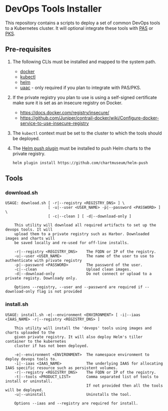 # DevOps Tools Installer

This repository contains a scripts to deploy a set of common DevOps tools to a Kubernetes cluster. It will optional integrate these tools with [PAS](https://pivotal.io/platform/pivotal-application-service) or [PKS](https://pivotal.io/platform/pivotal-container-service).

## Pre-requisites

1) The following CLIs must be installed and mapped to the system path.
   - [docker](https://docs.docker.com/install/)
   - [kubectl](https://kubernetes.io/docs/tasks/tools/install-kubectl/)
   - [helm](https://helm.sh/)
   - [uaac](https://github.com/cloudfoundry/cf-uaac) - only required if you plan to integrate with PAS/PKS.

2) If the private registry you plan to use is using a self-signed certificate make sure it is set as an insecure registry on Docker.
   - https://docs.docker.com/registry/insecure/
   - https://github.com/Juniper/contrail-docker/wiki/Configure-docker-service-to-use-insecure-registry

3) The `kubectl` context must be set to the cluster to which the tools should be deployed.

4) The [Helm push plugin](https://github.com/chartmuseum/helm-push) must be installed to push Helm charts to the private registry.

    ```
    helm plugin install https://github.com/chartmuseum/helm-push
    ```

## Tools

### download.sh

```
USAGE: download.sh [ -r|--registry <REGISTRY_DNS> ] \
                   [ -u|--user <USER_NAME> -p|--password <PASSWORD> ] \
                   [ -c|--clean ] [ -d|--download-only ]

    This utility will download all required artifacts to set up the devops tools. It will
    upload them to a private registry such as Harbor. Downloaded images and charts will
    be saved locally and re-used for off-line installs.

    -r|--registry <REGISTRY_DNS>    The FQDN or IP of the registry.
    -u|--user <USER_NAME>           The name of the user to use to authenticate with private registry
    -p|--password <PASSWORD>        The password of the user.
    -c|--clean                      Upload clean images.
    -d|--download-only              Do not connect or upload to a private registy. Downloady only.

    Options --registry, --user and --password are required if --download-only flag is not provided
```

### install.sh

```
USAGE: install.sh -e|--environment <ENVIRONMENT> [ -i|--iaas <IAAS_NAME> -r|--registry <REGISTRY_DNS> ]

    This utility will install the 'devops' tools using images and charts uploaded to the
    given private registry. It will also deploy Helm's tiller container to the kubernetes
    cluster if has not been deployed.

    -e|--environment <ENVIRONMENT>  The namespace environment to deploy devops tools to.
    -i|--iaas <IAAS_NAME>           The underlying IAAS for allocating IAAS specific resource such as persistent volumes.
    -r|--registry <REGISTRY_DNS>    The FQDN or IP of the registry.
    -t|--tools <PRODUCT_LIST>       Comma separated list of tools to install or uninstall.
                                    If not provided then all the tools will be deployed.
    -u|--uninstall                  Uninstalls the tool.

    Options --iaas and --registry are required for install.
```
